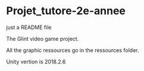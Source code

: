 # Projet_tutore-2e-annee

just a README file

The Glint video game project.

All the graphic ressources go in the ressources folder.

Unity vertion is 2018.2.6
